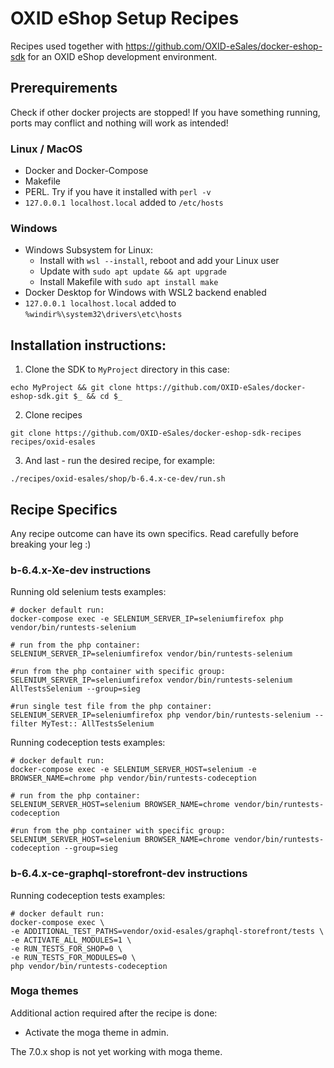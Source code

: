# OXID eShop Setup Recipes

Recipes used together with https://github.com/OXID-eSales/docker-eshop-sdk for an OXID eShop development environment.

## Prerequirements

Check if other docker projects are stopped! If you have something running, ports may conflict and nothing will work as intended!

### Linux / MacOS

- Docker and Docker-Compose
- Makefile
- PERL. Try if you have it installed with `perl -v`
- `127.0.0.1 localhost.local` added to `/etc/hosts`

### Windows

- Windows Subsystem for Linux:
  - Install with `wsl --install`, reboot and add your Linux user
  - Update with `sudo apt update && apt upgrade`
  - Install Makefile with `sudo apt install make`
- Docker Desktop for Windows with WSL2 backend enabled
- `127.0.0.1 localhost.local` added to `%windir%\system32\drivers\etc\hosts`

## Installation instructions:

1. Clone the SDK to ``MyProject`` directory in this case:
```
echo MyProject && git clone https://github.com/OXID-eSales/docker-eshop-sdk.git $_ && cd $_
```

2. Clone recipes
```
git clone https://github.com/OXID-eSales/docker-eshop-sdk-recipes recipes/oxid-esales
```

3. And last - run the desired recipe, for example:
```
./recipes/oxid-esales/shop/b-6.4.x-ce-dev/run.sh
```

## Recipe Specifics

Any recipe outcome can have its own specifics. Read carefully before breaking your leg :)

### b-6.4.x-Xe-dev instructions

Running old selenium tests examples:

```
# docker default run:
docker-compose exec -e SELENIUM_SERVER_IP=seleniumfirefox php vendor/bin/runtests-selenium

# run from the php container:
SELENIUM_SERVER_IP=seleniumfirefox vendor/bin/runtests-selenium

#run from the php container with specific group:
SELENIUM_SERVER_IP=seleniumfirefox vendor/bin/runtests-selenium AllTestsSelenium --group=sieg

#run single test file from the php container:
SELENIUM_SERVER_IP=seleniumfirefox php vendor/bin/runtests-selenium --filter MyTest:: AllTestsSelenium
```

Running codeception tests examples:

```
# docker default run:
docker-compose exec -e SELENIUM_SERVER_HOST=selenium -e BROWSER_NAME=chrome php vendor/bin/runtests-codeception

# run from the php container:
SELENIUM_SERVER_HOST=selenium BROWSER_NAME=chrome vendor/bin/runtests-codeception

#run from the php container with specific group:
SELENIUM_SERVER_HOST=selenium BROWSER_NAME=chrome vendor/bin/runtests-codeception --group=sieg
```

### b-6.4.x-ce-graphql-storefront-dev instructions

Running codeception tests examples:

```
# docker default run:
docker-compose exec \
-e ADDITIONAL_TEST_PATHS=vendor/oxid-esales/graphql-storefront/tests \
-e ACTIVATE_ALL_MODULES=1 \
-e RUN_TESTS_FOR_SHOP=0 \
-e RUN_TESTS_FOR_MODULES=0 \
php vendor/bin/runtests-codeception
```

### Moga themes

Additional action required after the recipe is done:
* Activate the moga theme in admin.

The 7.0.x shop is not yet working with moga theme.